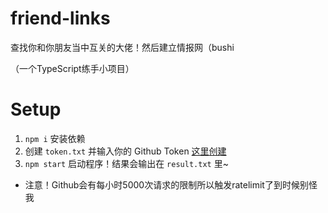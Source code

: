 # friend-links

查找你和你朋友当中互关的大佬！然后建立情报网（bushi

（一个TypeScript练手小项目）

# Setup

1. `npm i` 安装依赖
2. 创建 `token.txt` 并输入你的 Github Token [这里创建](https://github.com/settings/tokens)
3. `npm start` 启动程序！结果会输出在 `result.txt` 里~

- 注意！Github会有每小时5000次请求的限制所以触发ratelimit了到时候别怪我
